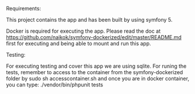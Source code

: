 Requirements:

This project contains the app and has been built by using symfony 5.

Docker is required for executing the app. Please read the doc at https://github.com/naikok/symfony-dockerized/edit/master/README.md first for executing and being able to mount and run this app.

Testing:

For executing testing and cover this app we are using sqlite. 
For runing the tests, remember to access to the container from the symfony-dockerized folder by sudo sh accesscontainer.sh and once you are in docker container, you can type: ./vendor/bin/phpunit tests
